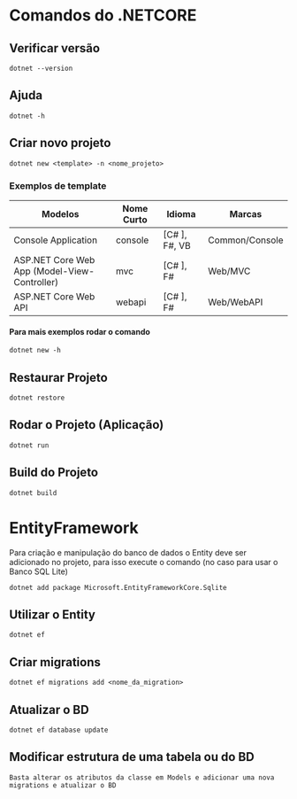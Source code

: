 # Comandos do .NETCORE

## Verificar versão

    dotnet --version

## Ajuda

    dotnet -h

## Criar novo projeto

    dotnet new <template> -n <nome_projeto>

### Exemplos de template

| Modelos                                      | Nome Curto | Idioma        | Marcas         |
|----------------------------------------------|------------|---------------|----------------|
| Console Application                          | console    | [C# ], F#, VB | Common/Console |
| ASP.NET Core Web App (Model-View-Controller) | mvc        | [C# ], F#     | Web/MVC        |
| ASP.NET Core Web API                         | webapi     | [C# ], F#     | Web/WebAPI     |

#### Para mais exemplos rodar o comando

    dotnet new -h

## Restaurar Projeto

    dotnet restore

## Rodar o Projeto (Aplicação)

    dotnet run

## Build do Projeto

    dotnet build


# EntityFramework

Para criação e manipulação do banco de dados o Entity deve ser adicionado no projeto, para isso execute o comando (no caso para usar o Banco SQL Lite)

    dotnet add package Microsoft.EntityFrameworkCore.Sqlite

## Utilizar o Entity

    dotnet ef

## Criar migrations

    dotnet ef migrations add <nome_da_migration>

## Atualizar o BD

    dotnet ef database update

## Modificar estrutura de uma tabela ou do BD

    Basta alterar os atributos da classe em Models e adicionar uma nova migrations e atualizar o BD

